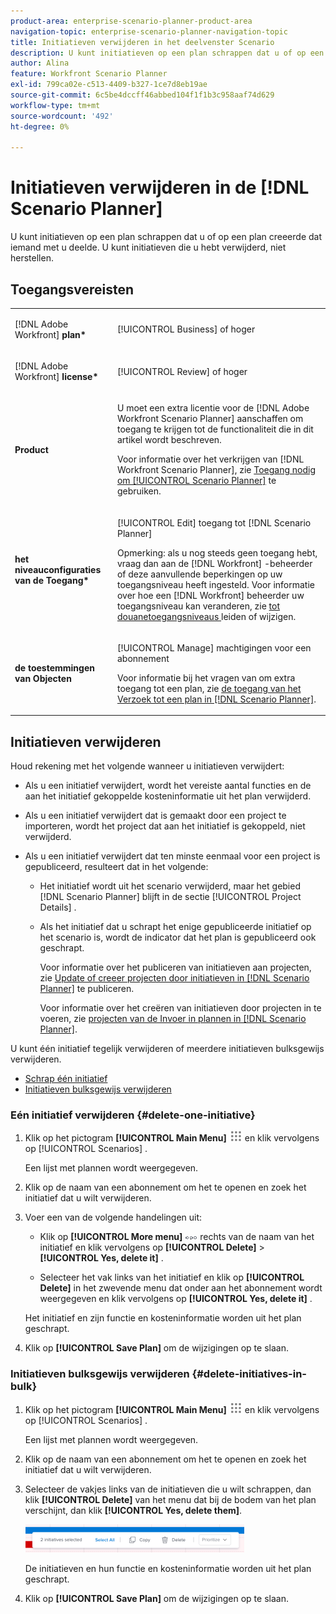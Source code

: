 ```yaml
---
product-area: enterprise-scenario-planner-product-area
navigation-topic: enterprise-scenario-planner-navigation-topic
title: Initiatieven verwijderen in het deelvenster Scenario
description: U kunt initiatieven op een plan schrappen dat u of op een plan creeerde dat iemand met u deelde. U kunt initiatieven die u hebt verwijderd, niet herstellen.
author: Alina
feature: Workfront Scenario Planner
exl-id: 799ca02e-c513-4409-b327-1ce7d8eb19ae
source-git-commit: 6c5be4dccff46abbed104f1f1b3c958aaf74d629
workflow-type: tm+mt
source-wordcount: '492'
ht-degree: 0%

---
```


# Initiatieven verwijderen in de [!DNL Scenario Planner]

U kunt initiatieven op een plan schrappen dat u of op een plan creeerde dat iemand met u deelde. U kunt initiatieven die u hebt verwijderd, niet herstellen.

## Toegangsvereisten

<table style="table-layout:auto"> 
 <col> 
 <col> 
 <tbody> 
  <tr> 
   <td> <p>[!DNL Adobe Workfront]<b> plan* </b> </p> </td> 
   <td>[!UICONTROL Business] of hoger</td> 
  </tr> 
  <tr> 
   <td> <p>[!DNL Adobe Workfront]<b> license* </b> </p> </td> 
   <td> <p>[!UICONTROL Review] of hoger</p> </td> 
  </tr> 
  <tr> 
   <td><b> Product </b> </td> 
   <td> <p>U moet een extra licentie voor de [!DNL Adobe Workfront Scenario Planner] aanschaffen om toegang te krijgen tot de functionaliteit die in dit artikel wordt beschreven. </p> <p>Voor informatie over het verkrijgen van [!DNL Workfront Scenario Planner], zie <a href="../scenario-planner/access-needed-to-use-sp.md" class="MCXref xref"> Toegang nodig om [!UICONTROL Scenario Planner]</a> te gebruiken. </p> </td> 
  </tr> 
  <tr data-mc-conditions=""> 
   <td><strong> het niveauconfiguraties van de Toegang* </strong> </td> 
   <td> <p>[!UICONTROL Edit] toegang tot [!DNL Scenario Planner]</p> <p>Opmerking: als u nog steeds geen toegang hebt, vraag dan aan de [!DNL Workfront] -beheerder of deze aanvullende beperkingen op uw toegangsniveau heeft ingesteld. Voor informatie over hoe een [!DNL Workfront] beheerder uw toegangsniveau kan veranderen, zie <a href="../administration-and-setup/add-users/configure-and-grant-access/create-modify-access-levels.md" class="MCXref xref"> tot douanetoegangsniveaus </a> leiden of wijzigen.</p> </td> 
  </tr> 
  <tr data-mc-conditions=""> 
   <td> <p><strong> de toestemmingen van Objecten </strong> </p> </td> 
   <td> <p>[!UICONTROL Manage] machtigingen voor een abonnement</p> <p>Voor informatie bij het vragen van om extra toegang tot een plan, zie <a href="../scenario-planner/request-access-to-plan.md" class="MCXref xref"> de toegang van het Verzoek tot een plan in [!DNL Scenario Planner]</a>.</p> </td> 
  </tr> 
 </tbody> 
</table>

## Initiatieven verwijderen

Houd rekening met het volgende wanneer u initiatieven verwijdert:

* Als u een initiatief verwijdert, wordt het vereiste aantal functies en de aan het initiatief gekoppelde kosteninformatie uit het plan verwijderd.
* Als u een initiatief verwijdert dat is gemaakt door een project te importeren, wordt het project dat aan het initiatief is gekoppeld, niet verwijderd.
* Als u een initiatief verwijdert dat ten minste eenmaal voor een project is gepubliceerd, resulteert dat in het volgende:

   * Het initiatief wordt uit het scenario verwijderd, maar het gebied [!DNL Scenario Planner] blijft in de sectie [!UICONTROL Project Details] .
   * Als het initiatief dat u schrapt het enige gepubliceerde initiatief op het scenario is, wordt de indicator dat het plan is gepubliceerd ook geschrapt.

     Voor informatie over het publiceren van initiatieven aan projecten, zie [ Update of creeer projecten door initiatieven in  [!DNL Scenario Planner]](../scenario-planner/publish-scenarios-update-projects.md) te publiceren.

     Voor informatie over het creëren van initiatieven door projecten in te voeren, zie [ projecten van de Invoer in plannen in  [!DNL Scenario Planner]](../scenario-planner/import-projects-to-plans.md).

U kunt één initiatief tegelijk verwijderen of meerdere initiatieven bulksgewijs verwijderen.

* [ Schrap één initiatief ](#delete-one-initiative)
* [Initiatieven bulksgewijs verwijderen](#delete-initiatives-in-bulk)

### Eén initiatief verwijderen {#delete-one-initiative}

1. Klik op het pictogram **[!UICONTROL Main Menu]** ![](assets/main-menu-icon.png) en klik vervolgens op [!UICONTROL Scenarios] .

   Een lijst met plannen wordt weergegeven.

1. Klik op de naam van een abonnement om het te openen en zoek het initiatief dat u wilt verwijderen.
1. Voer een van de volgende handelingen uit:

   * Klik op **[!UICONTROL More menu]** ![](assets/more-menu.png) rechts van de naam van het initiatief en klik vervolgens op **[!UICONTROL Delete]** > **[!UICONTROL Yes, delete it]** .

   * Selecteer het vak links van het initiatief en klik op **[!UICONTROL Delete]** in het zwevende menu dat onder aan het abonnement wordt weergegeven en klik vervolgens op **[!UICONTROL Yes, delete it]** .

   Het initiatief en zijn functie en kosteninformatie worden uit het plan geschrapt.

1. Klik op **[!UICONTROL Save Plan]** om de wijzigingen op te slaan.

### Initiatieven bulksgewijs verwijderen {#delete-initiatives-in-bulk}

1. Klik op het pictogram **[!UICONTROL Main Menu]** ![](assets/main-menu-icon.png) en klik vervolgens op [!UICONTROL Scenarios] .

   Een lijst met plannen wordt weergegeven.

1. Klik op de naam van een abonnement om het te openen en zoek het initiatief dat u wilt verwijderen.
1. Selecteer de vakjes links van de initiatieven die u wilt schrappen, dan klik **[!UICONTROL Delete]** van het menu dat bij de bodem van het plan verschijnt, dan klik **[!UICONTROL Yes, delete them]**.

   ![](assets/bottom-manage-initiative-menu-350x45.png)

   De initiatieven en hun functie en kosteninformatie worden uit het plan geschrapt.

1. Klik op **[!UICONTROL Save Plan]** om de wijzigingen op te slaan.
